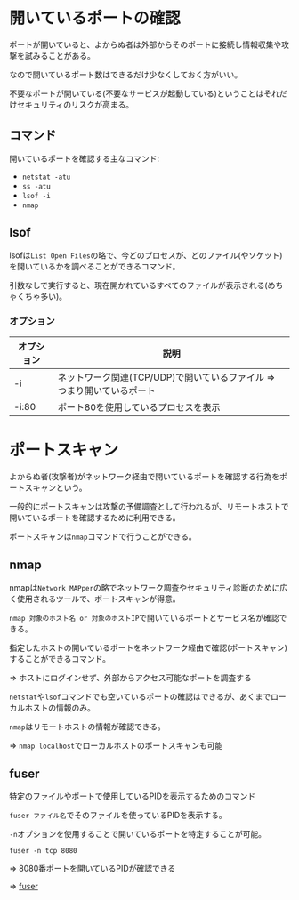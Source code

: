 # 開いているポートの確認

ポートが開いていると、よからぬ者は外部からそのポートに接続し情報収集や攻撃を試みることがある。

なので開いているポート数はできるだけ少なくしておく方がいい。

不要なポートが開いている(不要なサービスが起動している)ということはそれだけセキュリティのリスクが高まる。

## コマンド

開いているポートを確認する主なコマンド:

- `netstat -atu`
- `ss -atu`
- `lsof -i`
- `nmap`

## lsof

lsofは`List Open Files`の略で、今どのプロセスが、どのファイル(やソケット)を開いているかを調べることができるコマンド。

引数なしで実行すると、現在開かれているすべてのファイルが表示される(めちゃくちゃ多い)。

### オプション

| オプション | 説明                                                                    |
|------------|-------------------------------------------------------------------------|
| -i         | ネットワーク関連(TCP/UDP)で開いているファイル => つまり開いているポート |
| -i:80      | ポート80を使用しているプロセスを表示                                    |

# ポートスキャン

よからぬ者(攻撃者)がネットワーク経由で開いているポートを確認する行為をポートスキャンという。

一般的にポートスキャンは攻撃の予備調査として行われるが、リモートホストで開いているポートを確認するために利用できる。

ポートスキャンは`nmap`コマンドで行うことができる。

## nmap

nmapは`Network MAPper`の略でネットワーク調査やセキュリティ診断のために広く使用されるツールで、ポートスキャンが得意。

`nmap 対象のホスト名 or 対象のホストIP`で開いているポートとサービス名が確認できる。

指定したホストの開いているポートをネットワーク経由で確認(ポートスキャン)することができるコマンド。

=> ホストにログインせず、外部からアクセス可能なポートを調査する

`netstat`や`lsof`コマンドでも空いているポートの確認はできるが、あくまでローカルホストの情報のみ。

`nmap`はリモートホストの情報が確認できる。

=> `nmap localhost`でローカルホストのポートスキャンも可能

## fuser

特定のファイルやポートで使用しているPIDを表示するためのコマンド

`fuser ファイル名`でそのファイルを使っているPIDを表示する。

`-n`オプションを使用することで開いているポートを特定することが可能。

```
fuser -n tcp 8080
```

=> 8080番ポートを開いているPIDが確認できる

=> [fuser](../other/fuser.md)

